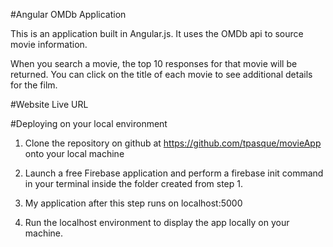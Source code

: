 #Angular OMDb Application

This is an application built in Angular.js.  It uses the OMDb api to source movie information.

When you search a movie, the top 10 responses for that movie will be returned.  You can click on the title of each movie to see additional details for the film.

#Website Live URL



#Deploying on your local environment

1. Clone the repository on github at https://github.com/tpasque/movieApp onto your local machine

2. Launch a free Firebase application and perform a firebase init command in your terminal inside the folder created from step 1.

3.  My application after this step runs on localhost:5000

4.  Run the localhost environment to display the app locally on your machine.
